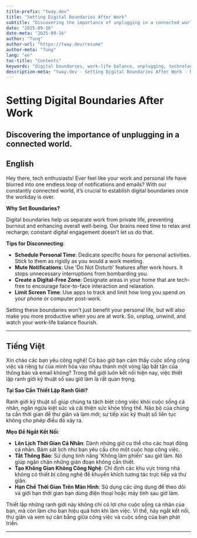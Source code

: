 ```yaml
---
title-prefix: "tway.dev"
title: "Setting Digital Boundaries After Work"
subtitle: "Discovering the importance of unplugging in a connected world."
date: "2025-09-16"
date-meta: "2025-09-16"
author: "Tung"
author-url: "https://tway.dev/resume"
author-meta: "Tung"
lang: "en"
toc-title: "Contents"
keywords: "digital boundaries, work-life balance, unplugging, technology, mental health"
description-meta: "tway.dev - Setting Digital Boundaries After Work - Discovering the importance of unplugging in a connected world."
---
```


# Setting Digital Boundaries After Work
## Discovering the importance of unplugging in a connected world.

## English
Hey there, tech enthusiasts! Ever feel like your work and personal life have blurred into one endless loop of notifications and emails? With our constantly connected world, it’s crucial to establish digital boundaries once the workday is over.

**Why Set Boundaries?**

Digital boundaries help us separate work from private life, preventing burnout and enhancing overall well-being. Our brains need time to relax and recharge; constant digital engagement doesn’t let us do that.

**Tips for Disconnecting**:

- **Schedule Personal Time**: Dedicate specific hours for personal activities. Stick to them as rigidly as you would a work meeting.
- **Mute Notifications**: Use 'Do Not Disturb' features after work hours. It stops unnecessary interruptions from bombarding you.
- **Create a Digital-Free Zone**: Designate areas in your home that are tech-free to encourage face-to-face interaction and relaxation.
- **Limit Screen Time**: Use apps to track and limit how long you spend on your phone or computer post-work.

Setting these boundaries won’t just benefit your personal life, but will also make you more productive when you are at work. So, unplug, unwind, and watch your work-life balance flourish.

---

## Tiếng Việt
Xin chào các bạn yêu công nghệ! Có bao giờ bạn cảm thấy cuộc sống công việc và riêng tư của mình hòa vào nhau thành một vòng lặp bất tận của thông báo và email không? Trong thế giới luôn kết nối hiện nay, việc thiết lập ranh giới kỹ thuật số sau giờ làm là rất quan trọng.

**Tại Sao Cần Thiết Lập Ranh Giới?**

Ranh giới kỹ thuật số giúp chúng ta tách biệt công việc khỏi cuộc sống cá nhân, ngăn ngừa kiệt sức và cải thiện sức khỏe tổng thể. Não bộ của chúng ta cần thời gian để thư giãn và làm mới; sự tiếp xúc kỹ thuật số liên tục không cho phép điều đó xảy ra.

**Mẹo Để Ngắt Kết Nối**:

- **Lên Lịch Thời Gian Cá Nhân**: Dành những giờ cụ thể cho các hoạt động cá nhân. Bám sát lịch như bạn yêu cầu cho một cuộc họp công việc.
- **Tắt Thông Báo**: Sử dụng tính năng 'Không làm phiền' sau giờ làm. Nó giúp ngăn chặn những gián đoạn không cần thiết.
- **Tạo Không Gian Không Công Nghệ**: Chỉ định các khu vực trong nhà không có thiết bị công nghệ để khuyến khích tương tác trực tiếp và thư giãn.
- **Hạn Chế Thời Gian Trên Màn Hình**: Sử dụng các ứng dụng để theo dõi và giới hạn thời gian bạn dùng điện thoại hoặc máy tính sau giờ làm.

Thiết lập những ranh giới này không chỉ có lợi cho cuộc sống cá nhân của bạn, mà còn làm cho bạn hiệu quả hơn khi làm việc. Vì thế, hãy ngắt kết nối, thư giãn và xem sự cân bằng giữa công việc và cuộc sống của bạn phát triển.

---